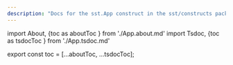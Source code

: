 ```yaml
---
description: "Docs for the sst.App construct in the sst/constructs package"
---
```


import About, {toc as aboutToc } from './App.about.md'
import Tsdoc, {toc as tsdocToc } from './App.tsdoc.md'

<About />
<Tsdoc />

export const toc = [...aboutToc, ...tsdocToc];
